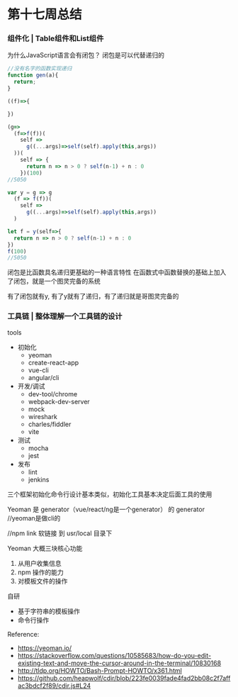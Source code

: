 # 第十七周总结

### 组件化 | Table组件和List组件



为什么JavaScript语言会有闭包？
闭包是可以代替递归的

```javascript
//没有名字的函数实现递归
function gen(a){
  return;
}

((f)=>{

})

(g=>
  (f=>f(f))(
    self =>
      g((...args)=>self(self).apply(this,args))
  ))(
    self => {
      return n => n > 0 ? self(n-1) + n : 0
    })(100)
//5050

var y = g => g
  (f => f(f))(
    self =>
      g((...args)=>self(self).apply(this,args))
  )

let f = y(self=>{
  return n => n > 0 ? self(n-1) + n : 0
})
f(100)
//5050

```

闭包是比函数具名递归更基础的一种语言特性
在函数式中函数替换的基础上加入了闭包，就是一个图灵完备的系统

有了闭包就有y, 有了y就有了递归，有了递归就是哥图灵完备的



### 工具链 | 整体理解一个工具链的设计

tools
  - 初始化
    - yeoman
    - create-react-app
    - vue-cli
    - angular/cli
  - 开发/调试
    - dev-tool/chrome
    - webpack-dev-server
    - mock
    - wireshark
    - charles/fiddler
    - vite
  - 测试
    - mocha
    - jest
  - 发布
    - lint
    - jenkins

三个框架初始化命令行设计基本类似，初始化工具基本决定后面工具的使用

Yeoman 是 generator（vue/react/ng是一个generator） 的 generator 
//yeoman是做cli的

//npm link 软链接  到 usr/local 目录下

Yeoman 大概三块核心功能
1. 从用户收集信息
2. npm 操作的能力
3. 对模板文件的操作


自研
* 基于字符串的模板操作
* 命令行操作




Reference:
* https://yeoman.io/
* https://stackoverflow.com/questions/10585683/how-do-you-edit-existing-text-and-move-the-cursor-around-in-the-terminal/10830168
* http://tldp.org/HOWTO/Bash-Prompt-HOWTO/x361.html
* https://github.com/heapwolf/cdir/blob/223fe0039fade4fad2bb08c2f7affac3bdcf2f89/cdir.js#L24









